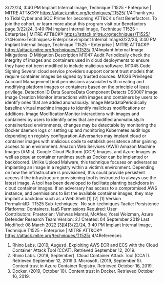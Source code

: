 3/22/24, 3:40 PM Implant Internal Image, Technique T1525 - Enterprise | MITRE ATT&CK®
https://attack.mitre.org/techniques/T1525/ 1/4Thank you to Tidal Cyber and SOC Prime for becoming ATT&CK's ﬁrst Benefactors. To join the cohort, or learn more about this program visit our
Benefactors page.3/22/24, 3:40 PM Implant Internal Image, Technique T1525 - Enterprise | MITRE ATT&CK®
https://attack.mitre.org/techniques/T1525/ 2/4Home>Techniques>Enterprise>Implant Internal Image3/22/24, 3:40 PM Implant Internal Image, Technique T1525 - Enterprise | MITRE ATT&CK®
https://attack.mitre.org/techniques/T1525/ 3/4Implant Internal Image
Mitigations
ID Mitigation Description
M1047 Audit Periodically check the integrity of images and containers used in cloud deployments to ensure
they have not been modiﬁed to include malicious software.
M1045 Code Signing Several cloud service providers support content trust models that require container images be
signed by trusted sources.
M1026 Privileged Account
ManagementLimit permissions associated with creating and modifying platform images or containers based
on the principle of least privilege.
Detection
ID Data SourceData Component Detects
DS0007 Image Image Creation Monitor interactions with images and containers by users to identify ones that are added
anomalously.
Image
MetadataPeriodically baseline virtual machine images to identify malicious modiﬁcations or additions.
Image
ModiﬁcationMonitor interactions with images and containers by users to identify ones that are modiﬁed
anomalously.In containerized environments, changes may be detectable by monitoring the
Docker daemon logs or setting up and monitoring Kubernetes audit logs depending on registry
conﬁguration.Adversaries may implant cloud or container images with malicious code to establish persistence after gaining access to an environment.
Amazon Web Services (AWS) Amazon Machine Images (AMIs), Google Cloud Platform (GCP) Images, and Azure Images as well as popular
container runtimes such as Docker can be implanted or backdoored. Unlike Upload Malware, this technique focuses on adversaries
implanting an image in a registry within a victim’s environment. Depending on how the infrastructure is provisioned, this could provide
persistent access if the infrastructure provisioning tool is instructed to always use the latest image.
A tool has been developed to facilitate planting backdoors in cloud container images. If an adversary has access to a compromised AWS
instance, and permissions to list the available container images, they may implant a backdoor such as a Web Shell.[1]
[2]
[1]
Version PermalinkID: T1525
Sub-techniques:  No sub-techniques
 
Tactic: Persistence
 
Platforms: Containers, IaaS
 
Permissions Required: User
Contributors: Praetorian; Vishwas Manral, McAfee; Yossi Weizman, Azure Defender Research Team
Version: 2.1
Created: 04 September 2019
Last Modiﬁed: 08 March 2022
[3][4]3/22/24, 3:40 PM Implant Internal Image, Technique T1525 - Enterprise | MITRE ATT&CK®
https://attack.mitre.org/techniques/T1525/ 4/4References
1. Rhino Labs. (2019, August). Exploiting AWS ECR and ECS with
the Cloud Container Attack Tool (CCAT). Retrieved September
12, 2019.
2. Rhino Labs. (2019, September). Cloud Container Attack Tool
(CCAT). Retrieved September 12, 2019.3. Microsoft. (2019, September 5). Content trust in Azure
Container Registry. Retrieved October 16, 2019.
4. Docker. (2019, October 10). Content trust in Docker. Retrieved
October 16, 2019.
